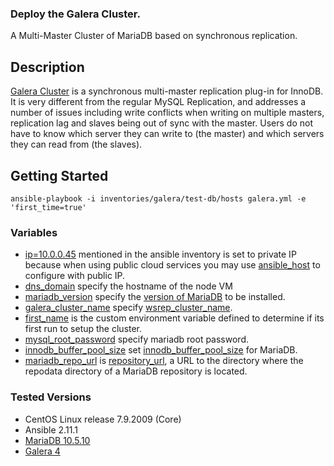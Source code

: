 ### Deploy the Galera Cluster.

A Multi-Master Cluster of MariaDB based on synchronous replication.

## Description
[Galera Cluster](https://galeracluster.com/) is a synchronous multi-master replication plug-in for InnoDB. It is very different from the regular MySQL Replication, and addresses a number of issues including write conflicts when writing on multiple masters, replication lag and slaves being out of sync with the master. Users do not have to know which server they can write to (the master) and which servers they can read from (the slaves).

## Getting Started
```shell
ansible-playbook -i inventories/galera/test-db/hosts galera.yml -e 'first_time=true'
```

### Variables
* [ip=10.0.0.45](inventories/galera/test-db/hosts.ini#L1) mentioned in the ansible inventory is set to private IP because when using public cloud services you may use [ansible_host](inventories/galera/test-db/hosts.ini#L1) to configure with public IP.
* [dns_domain](inventories/galera/test-db/group_vars/all.yml#L2) specify the hostname of the node VM
* [mariadb_version](inventories/galera/test-db/group_vars/all.yml#L5) specify the [version of MariaDB](https://mariadb.com/kb/en/mariadb-server/#:~:text=MariaDB%20Server%2010.5,supported%20until%2024%20June%202025.) to be installed.
* [galera_cluster_name](inventories/galera/test-db/group_vars/all.yml#L7) specify [wsrep_cluster_name](https://mariadb.com/kb/en/galera-cluster-system-variables/#wsrep_cluster_name).
* [first_name](inventories/galera/test-db/group_vars/all.yml#L10) is the custom environment variable defined to determine if its first run to setup the cluster.
* [mysql_root_password](inventories/galera/test-db/group_vars/all.yml#L13) specify mariadb root password.
* [innodb_buffer_pool_size](inventories/galera/test-db/group_vars/all.yml#L16) set [innodb_buffer_pool_size](https://mariadb.com/kb/en/innodb-buffer-pool/#innodb_buffer_pool_size) for MariaDB.
* [mariadb_repo_url](inventories/galera/test-db/group_vars/all.yml#L19) is [repository_url](https://access.redhat.com/documentation/en-us/red_hat_enterprise_linux/6/html/deployment_guide/sec-setting_repository_options), a URL to the directory where the repodata directory of a MariaDB repository is located.

### Tested Versions
* CentOS Linux release 7.9.2009 (Core)
* Ansible 2.11.1
* [MariaDB 10.5.10](https://mariadb.com/kb/en/mariadb-10510-release-notes/)
* [Galera 4](https://mariadb.com/kb/en/meta/galera-versions/)